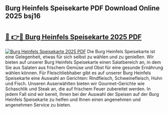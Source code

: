## Burg Heinfels Speisekarte PDF Download Online 2025 bsj16

# <h2><a href="http://gcdccu.nevu.top/?p=Burg+Heinfels+Speisekarte">🔗 👉🔴 Burg Heinfels Speisekarte 2025 PDF</a></h2>

[![Burg Heinfels Speisekarte 2025 PDF](https://i.imgur.com/dBaPXMq.png)](http://gcdccu.nevu.top/?p=Burg+Heinfels+Speisekarte)
Die Burg Heinfels Speisekarte ist eine Gelegenheit, etwas für sich selbst zu wählen und zu genießen. Wir bieten auf unserer Burg Heinfels Speisekarte einen Salatbereich an, in dem Sie aus Salaten aus frischem Gemüse und Obst für eine gesunde Ernährung wählen können. Für Fleischliebhaber gibt es auf unserer Burg Heinfels Speisekarte eine Auswahl an Gerichten: Rindfleisch, Schweinefleisch, Huhn und Fisch. Unseren Auserwählten bieten wir Gourmet-Gerichte wie Schaschlik und Steak an, die auf frischem Feuer zubereitet werden. In jedem Fall sind wir bereit, Ihnen bei der Auswahl der Speisen auf der Burg Heinfels Speisekarte zu helfen und Ihnen einen angenehmen und angenehmen Service zu bieten.
